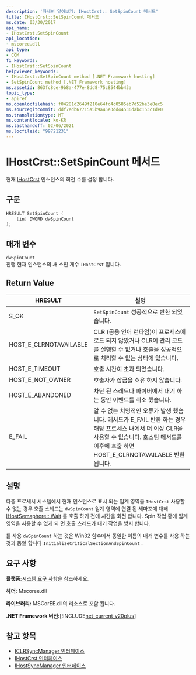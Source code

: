 ```yaml
---
description: '자세히 알아보기: IHostCrst:: SetSpinCount 메서드'
title: IHostCrst::SetSpinCount 메서드
ms.date: 03/30/2017
api_name:
- IHostCrst.SetSpinCount
api_location:
- mscoree.dll
api_type:
- COM
f1_keywords:
- IHostCrst::SetSpinCount
helpviewer_keywords:
- IHostCrst::SetSpinCount method [.NET Framework hosting]
- SetSpinCount method [.NET Framework hosting]
ms.assetid: 863fc8ce-9b8a-477e-8dd8-75c8544bb43a
topic_type:
- apiref
ms.openlocfilehash: f04281d2649f210e64fc4c0585eb7d52be3e8ec5
ms.sourcegitcommit: ddf7edb67715a5b9a45e3dd44536dabc153c1de0
ms.translationtype: MT
ms.contentlocale: ko-KR
ms.lasthandoff: 02/06/2021
ms.locfileid: "99721231"
---
```

# <a name="ihostcrstsetspincount-method"></a>IHostCrst::SetSpinCount 메서드

현재 [IHostCrst](ihostcrst-interface.md) 인스턴스의 회전 수를 설정 합니다.  
  
## <a name="syntax"></a>구문  
  
```cpp  
HRESULT SetSpinCount (  
    [in] DWORD dwSpinCount  
);  
```  
  
## <a name="parameters"></a>매개 변수  

 `dwSpinCount`  
 진행 현재 인스턴스의 새 스핀 개수 `IHostCrst` 입니다.  
  
## <a name="return-value"></a>Return Value  
  
|HRESULT|설명|  
|-------------|-----------------|  
|S_OK|`SetSpinCount` 성공적으로 반환 되었습니다.|  
|HOST_E_CLRNOTAVAILABLE|CLR (공용 언어 런타임)이 프로세스에 로드 되지 않았거나 CLR이 관리 코드를 실행할 수 없거나 호출을 성공적으로 처리할 수 없는 상태에 있습니다.|  
|HOST_E_TIMEOUT|호출 시간이 초과 되었습니다.|  
|HOST_E_NOT_OWNER|호출자가 잠금을 소유 하지 않습니다.|  
|HOST_E_ABANDONED|차단 된 스레드나 파이버에서 대기 하는 동안 이벤트를 취소 했습니다.|  
|E_FAIL|알 수 없는 치명적인 오류가 발생 했습니다. 메서드가 E_FAIL 반환 하는 경우 해당 프로세스 내에서 더 이상 CLR을 사용할 수 없습니다. 호스팅 메서드를 이후에 호출 하면 HOST_E_CLRNOTAVAILABLE 반환 됩니다.|  
  
## <a name="remarks"></a>설명  

 다중 프로세서 시스템에서 현재 인스턴스로 표시 되는 임계 영역을 `IHostCrst` 사용할 수 없는 경우 호출 스레드는 `dwSpinCount` 임계 영역에 연결 된 세마포에 대해 [IHostSemaphore:: Wait](ihostsemaphore-wait-method.md) 를 호출 하기 전에 시간을 회전 합니다. Spin 작업 중에 임계 영역을 사용할 수 없게 되 면 호출 스레드가 대기 작업을 방지 합니다.  
  
 를 사용 `dwSpinCount` 하는 것은 Win32 함수에서 동일한 이름의 매개 변수를 사용 하는 것과 동일 합니다 `InitializeCriticalSectionAndSpinCount` .  
  
## <a name="requirements"></a>요구 사항  

 **플랫폼:**[시스템 요구 사항](../../get-started/system-requirements.md)을 참조하세요.  
  
 **헤더:** Mscoree.dll  
  
 **라이브러리:** MSCorEE.dll의 리소스로 포함 됩니다.  
  
 **.NET Framework 버전:**[!INCLUDE[net_current_v20plus](../../../../includes/net-current-v20plus-md.md)]  
  
## <a name="see-also"></a>참고 항목

- [ICLRSyncManager 인터페이스](iclrsyncmanager-interface.md)
- [IHostCrst 인터페이스](ihostcrst-interface.md)
- [IHostSyncManager 인터페이스](ihostsyncmanager-interface.md)
